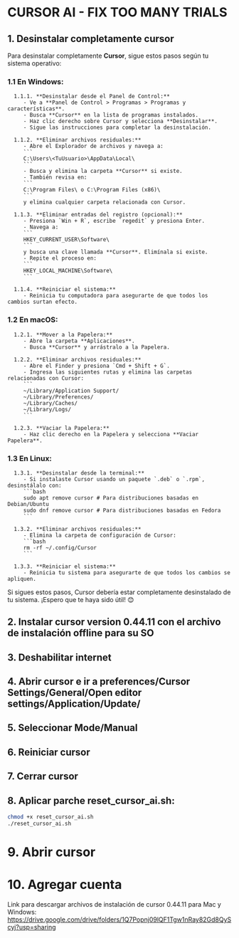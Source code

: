 # CURSOR AI - FIX TOO MANY TRIALS

## 1. Desinstalar completamente cursor
Para desinstalar completamente **Cursor**, sigue estos pasos según tu sistema operativo:

   ### 1.1 **En Windows:**
      1.1.1. **Desinstalar desde el Panel de Control:**
         - Ve a **Panel de Control > Programas > Programas y características**.
         - Busca **Cursor** en la lista de programas instalados.
         - Haz clic derecho sobre Cursor y selecciona **Desinstalar**.
         - Sigue las instrucciones para completar la desinstalación.

      1.1.2. **Eliminar archivos residuales:**
         - Abre el Explorador de archivos y navega a:
         ```
         C:\Users\<TuUsuario>\AppData\Local\
         ```
         - Busca y elimina la carpeta **Cursor** si existe.
         - También revisa en:
         ```
         C:\Program Files\ o C:\Program Files (x86)\
         ```
         y elimina cualquier carpeta relacionada con Cursor.

      1.1.3. **Eliminar entradas del registro (opcional):**
         - Presiona `Win + R`, escribe `regedit` y presiona Enter.
         - Navega a:
         ```
         HKEY_CURRENT_USER\Software\
         ```
         y busca una clave llamada **Cursor**. Elimínala si existe.
         - Repite el proceso en:
         ```
         HKEY_LOCAL_MACHINE\Software\
         ```

      1.1.4. **Reiniciar el sistema:**
         - Reinicia tu computadora para asegurarte de que todos los cambios surtan efecto.

   ### 1.2 **En macOS:**
      1.2.1. **Mover a la Papelera:**
         - Abre la carpeta **Aplicaciones**.
         - Busca **Cursor** y arrástralo a la Papelera.

      1.2.2. **Eliminar archivos residuales:**
         - Abre el Finder y presiona `Cmd + Shift + G`.
         - Ingresa las siguientes rutas y elimina las carpetas relacionadas con Cursor:
         ```
         ~/Library/Application Support/
         ~/Library/Preferences/
         ~/Library/Caches/
         ~/Library/Logs/
         ```

      1.2.3. **Vaciar la Papelera:**
         - Haz clic derecho en la Papelera y selecciona **Vaciar Papelera**.


   ### 1.3 **En Linux:**
      1.3.1. **Desinstalar desde la terminal:**
         - Si instalaste Cursor usando un paquete `.deb` o `.rpm`, desinstálalo con:
         ```bash
         sudo apt remove cursor # Para distribuciones basadas en Debian/Ubuntu
         sudo dnf remove cursor # Para distribuciones basadas en Fedora
         ```

      1.3.2. **Eliminar archivos residuales:**
         - Elimina la carpeta de configuración de Cursor:
         ```bash
         rm -rf ~/.config/Cursor
         ```

      1.3.3. **Reiniciar el sistema:**
         - Reinicia tu sistema para asegurarte de que todos los cambios se apliquen.


Si sigues estos pasos, Cursor debería estar completamente desinstalado de tu sistema. ¡Espero que te haya sido útil! 😊
## 2. Instalar cursor version 0.44.11 con el archivo de instalación offline para su SO
## 3. Deshabilitar internet
## 4. Abrir cursor e ir a preferences/Cursor Settings/General/Open editor settings/Application/Update/
## 5. Seleccionar Mode/Manual
## 6. Reiniciar cursor
## 7. Cerrar cursor
## 8. Aplicar parche reset_cursor_ai.sh:
```bash
chmod +x reset_cursor_ai.sh
./reset_cursor_ai.sh
```
# 9. Abrir cursor
# 10. Agregar cuenta

Link para descargar archivos de instalación de cursor 0.44.11 para Mac y Windows: https://drive.google.com/drive/folders/1Q7Popnj09lQF1Tgw1nRay82Gd8QyScyj?usp=sharing
